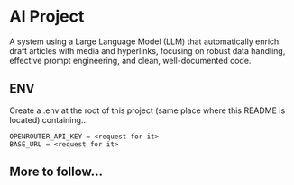 # AI Project
A system using a Large Language Model (LLM) that automatically enrich draft articles with media and hyperlinks, focusing on robust data handling, effective prompt engineering, and clean, well-documented code.

## ENV
Create a .env at the root of this project (same place where this README is located) containing...
```
OPENROUTER_API_KEY = <request for it>
BASE_URL = <request for it>
```

## More to follow...
